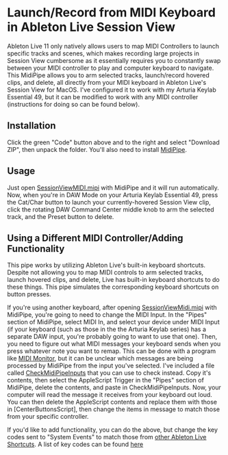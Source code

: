 # Launch/Record from MIDI Keyboard in Ableton Live Session View

Ableton Live 11 only natively allows users to map MIDI Controllers to launch specific tracks and scenes, which makes recording large projects in Session View cumbersome as it essentially requires you to constantly swap between your MIDI controller to play and computer keyboard to navigate. This MidiPipe allows you to arm selected tracks, launch/record hovered clips, and delete, all directly from your MIDI keyboard in Ableton Live's Session View for MacOS. I've configured it to work with my Arturia Keylab Essential 49, but it can be modified to work with any MIDI controller (instructions for doing so can be found below).

## Installation

Click the green "Code" button above and to the right and select "Download ZIP", then unpack the folder. You'll also need to install [MidiPipe](http://www.subtlesoft.square7.net/MidiPipe.html).

## Usage

Just open [SessionViewMIDI.mipi](./SessionViewMIDI.mipi) with MidiPipe and it will run automatically. Now, when you're in DAW Mode on your Arturia Keylab Essential 49, press the Cat/Char button to launch your currently-hovered Session View clip, click the rotating DAW Command Center middle knob to arm the selected track, and the Preset button to delete.

## Using a Different MIDI Controller/Adding Functionality

This pipe works by utilizing Ableton Live's built-in keyboard shortcuts. Despite not allowing you to map MIDI controls to arm selected tracks, launch hovered clips, and delete, Live has built-in keyboard shortcuts to do these things. This pipe simulates the corresponding keyboard shortcuts on button presses.

If you're using another keyboard, after opening [SessionViewMidi.mipi](./SessionViewMIDI.mipi) with MidiPipe, you're going to need to change the MIDI Input. In the "Pipes" section of MidiPipe, select MIDI In, and select your device under MIDI Input (if your keyboard (such as those in the the Arturia Keylab series) has a separate DAW input, you're probably going to want to use that one). Then, you need to figure out what MIDI messages your keyboard sends when you press whatever note you want to remap. This can be done with a program like [MIDI Monitor](https://www.snoize.com/midimonitor/), but it can be unclear which messages are being processed by MidiPipe from the input you've selected. I've included a file called [CheckMidiPipeInputs](./CheckMidiPipeInputs) that you can use to check instead. Copy it's contents, then select the AppleScript Trigger in the "Pipes" section of MidiPipe, delete the contents, and paste in CheckMidiPipeInputs. Now, your computer will read the message it receives from your keyboard out loud. You can then delete the AppleScript contents and replace them with those in [CenterButtonsScript], then change the items in message to match those from your specific controller.

If you'd like to add functionality, you can do the above, but change the key codes sent to "System Events" to match those from [other Ableton Live Shortcuts](https://www.ableton.com/en/manual/live-keyboard-shortcuts/). A list of key codes can be found [here](https://eastmanreference.com/complete-list-of-applescript-key-codes)
